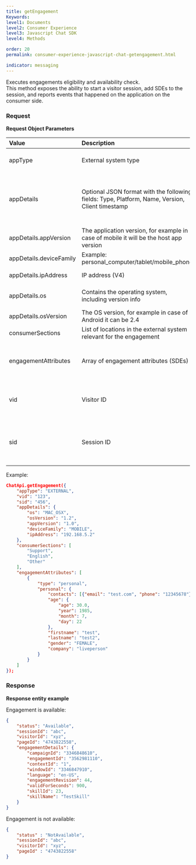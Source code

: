 ```yaml
---
title: getEngagement
Keywords:
level1: Documents
level2: Consumer Experience
level3: Javascript Chat SDK
level4: Methods

order: 20
permalink: consumer-experience-javascript-chat-getengagement.html

indicator: messaging
---
```


Executes engagements eligibility and availability check.   
This method exposes the ability to start a visitor session, add SDEs to the session, and reports events that happened on the application on the consumer side.

### Request

**Request Object Parameters**

| Value |  Description | Type | Required | Notes |
| :--- | :--- | :--- | :--- | :--- |
| appType | External system type | string | Optional | Validation error: 400 <br> Supported Values: ​EXTERNAL |
| appDetails | Optional JSON format with the following fields: Type, Platform, Name, Version, Client timestamp | string (JSON structure) | Optional | The main purpose is for troubleshooting and visibility of the consumer SDK / app version that manages the communication with the server side. |
| appDetails.appVersion | The application version, for example in case of mobile it will be the host app version | string | Optional | |
| appDetails.deviceFamily | Example: personal_computer/tablet/mobile_phone | string | Optional | Supported values: DESKTOP,TABLET,MOBILE |
| appDetails.ipAddress | IP address (V4) | string (IP format XXX.XXX.XXX.XXX) | optional | Validation: real IP address (IPv6 or IPv4) |
| appDetails.os | Contains the operating system, including version info | string | Optional | Supported values: WINDOWS, MAC_OSX, LINUX, IOS, ANDROID |
| appDetails.osVersion | The OS version, for example in case of Android it can be 2.4 | string | Optional | |
| consumerSections | List of locations in the external system relevant for the engagement | comma delimited list of strings | Optional | |
| engagementAttributes | Array of engagement attributes (SDEs) | string | Optional | Supported Values: all SDEs except for the type of ImpressionEvent (java version inherited from ImpressionEventBase). |
| ​vid | Visitor ID | string | Optional (Required on second request) | Validation fail error code: 401 |
| sid | Session ID | | Optional (Required on second request) | If session doesn't exist, a new session will be generated and sent by the server <br> Validation fail error code: 401 |

Example:

```json
ChatApi.getEngagement({
    "appType": "EXTERNAL",
    "vid": "123",
    "sid": "456",
    "appDetails": {
        "os": "MAC_OSX",
        "osVersion": "1.2",
        "appVersion": "1.0",
        "deviceFamily": "MOBILE",
        "ipAddress": "192.168.5.2"
    },
    "consumerSections": [
        "Support",
        "English",
        "Other"
    ],
    "engagementAttributes": [
        {
            "type": "personal",
            "personal": {
                "contacts": [{"email": "test.com", "phone": "12345678"}, {"email": "test2.co.il", "phone": "98765430"}],
                "age": {
                    "age": 30.0,
                    "year": 1985,
                    "month": 7,
                    "day": 22
                },
                "firstname": "test",
                "lastname": "test2",
                "gender": "FEMALE",
                "company": "liveperson"
            }
        }
    ]
});
```

### Response

**Response entity example**

Engagement is available:

```json
{
    "status": "Available",
    "sessionId": "abc",
    "visitorId": "xyz",
    "pageId": "4743822558",
    "engagementDetails": {
        "campaignId": "3346848610",
        "engagementId": "3562981110",
        "contextId": "1",
        "windowId": "3346847910",
        "language": "en-US",
        "engagementRevision": 44,
        "validForSeconds": 900,
        "skillId": 23,
        "skillName": "TestSkill"
    }
}
```
Engagement is not available:

```json
{
    "status" : "NotAvailable",
    "sessionId": "abc",
    "visitorId": "xyz",
    "pageId" : "4743822558"
}
```


